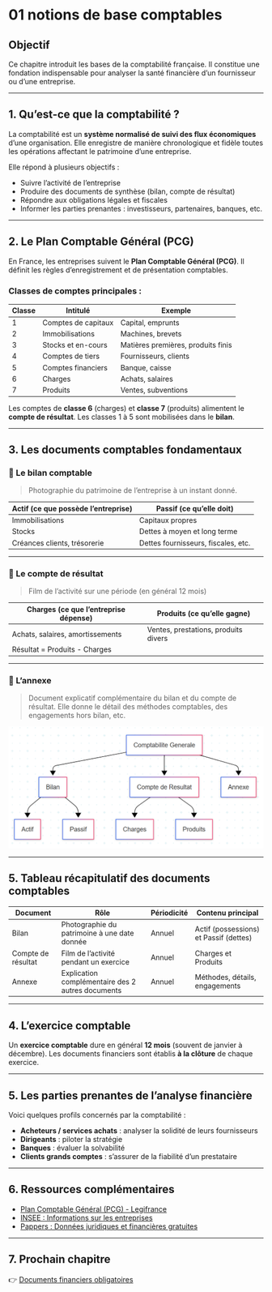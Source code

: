 # 01 notions de base comptables

## Objectif

Ce chapitre introduit les bases de la comptabilité française. Il constitue une fondation indispensable pour analyser la santé financière d’un fournisseur ou d’une entreprise.

---

## 1. Qu’est-ce que la comptabilité ?

La comptabilité est un **système normalisé de suivi des flux économiques** d’une organisation. Elle enregistre de manière chronologique et fidèle toutes les opérations affectant le patrimoine d’une entreprise.

Elle répond à plusieurs objectifs :

- Suivre l’activité de l’entreprise
- Produire des documents de synthèse (bilan, compte de résultat)
- Répondre aux obligations légales et fiscales
- Informer les parties prenantes : investisseurs, partenaires, banques, etc.

---

## 2. Le Plan Comptable Général (PCG)

En France, les entreprises suivent le **Plan Comptable Général (PCG)**. Il définit les règles d’enregistrement et de présentation comptables.

### Classes de comptes principales :

| Classe | Intitulé                           | Exemple                                |
|--------|------------------------------------|----------------------------------------|
| 1      | Comptes de capitaux                | Capital, emprunts                      |
| 2      | Immobilisations                    | Machines, brevets                      |
| 3      | Stocks et en-cours                 | Matières premières, produits finis     |
| 4      | Comptes de tiers                   | Fournisseurs, clients                  |
| 5      | Comptes financiers                 | Banque, caisse                         |
| 6      | Charges                            | Achats, salaires                       |
| 7      | Produits                           | Ventes, subventions                    |

Les comptes de **classe 6** (charges) et **classe 7** (produits) alimentent le **compte de résultat**. Les classes 1 à 5 sont mobilisées dans le **bilan**.

---

## 3. Les documents comptables fondamentaux

### 📘 Le bilan comptable

> Photographie du patrimoine de l’entreprise à un instant donné.

| Actif (ce que possède l’entreprise)     | Passif (ce qu’elle doit)               |
|----------------------------------------|----------------------------------------|
| Immobilisations                        | Capitaux propres                       |
| Stocks                                 | Dettes à moyen et long terme          |
| Créances clients, trésorerie           | Dettes fournisseurs, fiscales, etc.   |

---

### 📗 Le compte de résultat

> Film de l’activité sur une période (en général 12 mois)

| Charges (ce que l’entreprise dépense)  | Produits (ce qu’elle gagne)           |
|----------------------------------------|----------------------------------------|
| Achats, salaires, amortissements       | Ventes, prestations, produits divers  |
| Résultat = Produits - Charges          |                                        |

---

### 📙 L’annexe

> Document explicatif complémentaire du bilan et du compte de résultat. Elle donne le détail des méthodes comptables, des engagements hors bilan, etc.

![Schéma de la comptabilité générale](../assets/images/bilan-structure.png)

---
## 5. Tableau récapitulatif des documents comptables

| Document           | Rôle                                              | Périodicité | Contenu principal                      |
| ------------------ | ------------------------------------------------- | ----------- | -------------------------------------- |
| Bilan              | Photographie du patrimoine à une date donnée      | Annuel      | Actif (possessions) et Passif (dettes) |
| Compte de résultat | Film de l’activité pendant un exercice            | Annuel      | Charges et Produits                    |
| Annexe             | Explication complémentaire des 2 autres documents | Annuel      | Méthodes, détails, engagements         |

---
## 4. L’exercice comptable

Un **exercice comptable** dure en général **12 mois** (souvent de janvier à décembre). Les documents financiers sont établis **à la clôture** de chaque exercice.

---

## 5. Les parties prenantes de l’analyse financière

Voici quelques profils concernés par la comptabilité :

- **Acheteurs / services achats** : analyser la solidité de leurs fournisseurs
- **Dirigeants** : piloter la stratégie
- **Banques** : évaluer la solvabilité
- **Clients grands comptes** : s’assurer de la fiabilité d’un prestataire

---

## 6. Ressources complémentaires

- [Plan Comptable Général (PCG) - Legifrance](https://www.legifrance.gouv.fr/codes/id/LEGISCTA000006167683/)
- [INSEE : Informations sur les entreprises](https://www.insee.fr/fr/accueil)
- [Pappers : Données juridiques et financières gratuites](https://www.pappers.fr)

---

## 7. Prochain chapitre

👉 [Documents financiers obligatoires](./02_documents_financiers.md)


